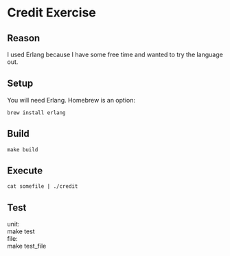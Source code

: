 Credit Exercise
=

Reason
-

I used Erlang because I have some free time and wanted to try the language out.

Setup
-

You will need Erlang. Homebrew is an option:

    brew install erlang

Build
-

    make build

Execute
-

    cat somefile | ./credit

Test
-

unit:  
    make test  
file:  
    make test_file
